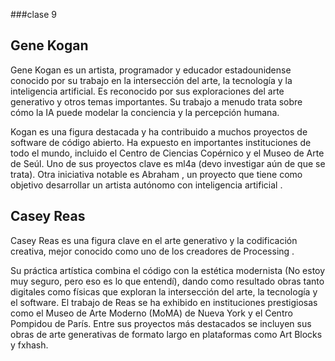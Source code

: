 ###clase 9

## Gene Kogan

Gene Kogan es un artista, programador y educador estadounidense conocido por su trabajo en la intersección del arte, la tecnología y la inteligencia artificial. Es reconocido por sus exploraciones del arte generativo y otros temas importantes. Su trabajo a menudo trata sobre cómo la IA puede modelar la conciencia y la percepción humana.

Kogan es una figura destacada y ha contribuido a muchos proyectos de software de código abierto. Ha expuesto en importantes instituciones de todo el mundo, incluido el Centro de Ciencias Copérnico y el Museo de Arte de Seúl. Uno de sus proyectos clave es ml4a (devo investigar aún de que se trata). Otra iniciativa notable es Abraham , un proyecto que tiene como objetivo desarrollar un artista autónomo con inteligencia artificial .

## Casey Reas

Casey Reas es una figura clave en el arte generativo y la codificación creativa, mejor conocido como uno de los creadores de Processing .

Su práctica artística combina el código con la estética modernista (No estoy muy seguro, pero eso es lo que entendí), dando como resultado obras tanto digitales como físicas que exploran la intersección del arte, la tecnología y el software. El trabajo de Reas se ha exhibido en instituciones prestigiosas como el Museo de Arte Moderno (MoMA) de Nueva York y el Centro Pompidou de París. Entre sus proyectos más destacados se incluyen sus obras de arte generativas de formato largo en plataformas como Art Blocks y fxhash.

